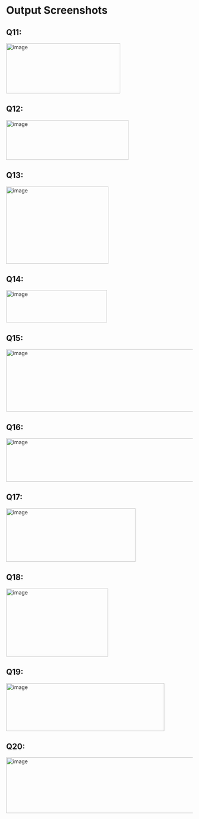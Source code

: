 # Output Screenshots

## Q11:
<img width="308" height="135" alt="image" src="https://github.com/user-attachments/assets/34e35fc6-f1e2-4e44-9680-5da777b2e10a" />

## Q12:
<img width="330" height="107" alt="image" src="https://github.com/user-attachments/assets/c7f95f33-d9d9-4a62-bbee-a75815eb955b" />

## Q13:
<img width="276" height="208" alt="image" src="https://github.com/user-attachments/assets/a234f603-8e69-4616-8987-b83ec7ea065f" />

## Q14:
<img width="272" height="87" alt="image" src="https://github.com/user-attachments/assets/7deaa6ff-7d70-4c1d-9015-2daadd07eae0" />

## Q15:
<img width="519" height="168" alt="image" src="https://github.com/user-attachments/assets/3b1071a8-fd34-4601-b0cd-fedbd3a70b7f" />

## Q16:
<img width="554" height="117" alt="image" src="https://github.com/user-attachments/assets/2f50da70-cf68-4d8e-95a6-8fbfad577d3f" />

## Q17:
<img width="349" height="144" alt="image" src="https://github.com/user-attachments/assets/7b174867-59af-4e1d-b221-e703adba0130" />

## Q18:
<img width="275" height="183" alt="image" src="https://github.com/user-attachments/assets/a90f274d-7b18-4dad-a48f-8dde9f6cf268" />

## Q19:
<img width="427" height="129" alt="image" src="https://github.com/user-attachments/assets/5eedba60-87dc-4289-bf94-76be5920e056" />

## Q20:
<img width="633" height="150" alt="image" src="https://github.com/user-attachments/assets/adb14a27-04e3-4c57-98e4-947b2648384d" />


